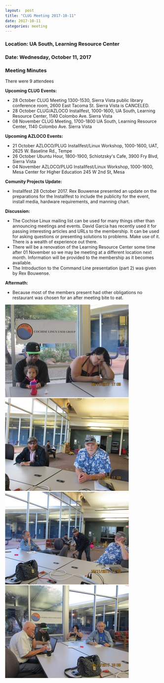 ```yaml
---
layout:  post
title: "CLUG Meeting 2017-10-11"
date: 2017-10-11
categories: meeting
---
```

### Location: UA South, Learning Resource Center

### Date: Wednesday, October 11, 2017

### Meeting Minutes

There were 9 attendees

**Upcoming CLUG Events:**

 * 28 October CLUG Meeting 1300-1530, Sierra Vista public library conference room, 2600 East Tacoma St. Sierra Vista is CANCELED.
 * 28 October CLUG/AZLOCO Installfest, 1000-1600, UA South, Learning Resource Center, 1140 Colombo Ave. Sierra Vista
 * 08 November CLUG Meeting, 1700-1800 UA South, Learning Resource Center, 1140 Colombo Ave. Sierra Vista
 
**Upcoming AZLOCO Events:**

 * 21 October AZLOCO/PLUG Installfest/Linux Workshop, 1000-1600, UAT, 2625 W. Baseline Rd., Tempe
 * 26 October Ubuntu Hour, 1800-1900, Schlotzsky's Cafe, 3900 Fry Blvd, Sierra Vista
 * 04 November AZLOCO/PLUG Installfest/Linux Workshop, 1000-1600, Mesa Center for Higher Education 245 W 2nd St, Mesa
 
**Comunity Projects Update:** 

 * Installfest 28 October 2017.  Rex Bouwense presented an update on the preparations for the Installfest to include the publicity for the event, install media, hardware requirements, and manning chart.
 
**Discussion:**

 * The Cochise Linux mailing list can be used for many things other than announcing meetings and events.  David Garcia has recently used it for passing interesting articles and URLs to the membership.  It can be used for asking questions or presenting solutions to problems. Make use of it.  There is a wealth of experience out there.
 * There will be a renovation of the Learning Resource Center some time after 01 November so we may be meeting at a different location next month.  Information will be provided to the membership as it becomes available.
 * The Introduction to the Command Line presentation (part 2) was given by Rex Bouwense.

**Aftermath:**

 * Because most of the members present had other obligations no restaurant was chosen for an after meeting bite to eat.
 
![alt text](https://raw.githubusercontent.com/CochiseLinuxUsersGroup/CochiseLinuxUsersGroup.github.io/master/images/CLUGmtg_2017-10-11_1-400x400.JPG)
![alt text](https://raw.githubusercontent.com/CochiseLinuxUsersGroup/CochiseLinuxUsersGroup.github.io/master/images/CLUGmtg_2017-10-11_2-400x400.JPG)
![alt text](https://raw.githubusercontent.com/CochiseLinuxUsersGroup/CochiseLinuxUsersGroup.github.io/master/images/CLUGmtg_2017-10-11_3-400x400.JPG)
![alt text](https://raw.githubusercontent.com/CochiseLinuxUsersGroup/CochiseLinuxUsersGroup.github.io/master/images/CLUGmtg_2017-10-11_4-400x400.JPG)
